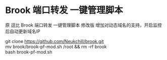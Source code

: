 # Brook 端口转发 一键管理脚本
原 逗比 Brook 端口转发 一键管理脚本 修改版
增加对动态域名的支持，开启监控后自动更新域名IP

git clone https://github.com/Neukchill/brook.git  
mv brook/brook-pf-mod.sh /root && rm -rf brook  
bash brook-pf-mod.sh
